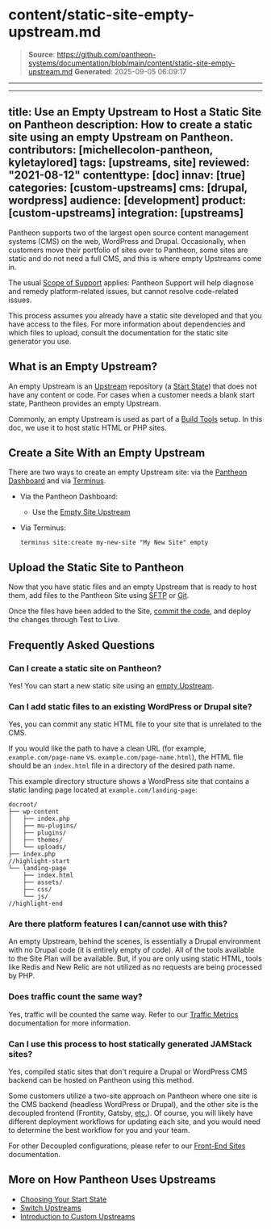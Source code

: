 # content/static-site-empty-upstream.md

> **Source**: https://github.com/pantheon-systems/documentation/blob/main/content/static-site-empty-upstream.md
> **Generated**: 2025-09-05 06:09:17

---

---
title: Use an Empty Upstream to Host a Static Site on Pantheon
description: How to create a static site using an empty Upstream on Pantheon.
contributors: [michellecolon-pantheon, kyletaylored]
tags: [upstreams, site]
reviewed: "2021-08-12"
contenttype: [doc]
innav: [true]
categories: [custom-upstreams]
cms: [drupal, wordpress]
audience: [development]
product: [custom-upstreams]
integration: [upstreams]
---


Pantheon supports two of the largest open source content management systems (CMS) on the web, WordPress and Drupal. Occasionally, when customers move their portfolio of sites over to Pantheon, some sites are static and do not need a full CMS, and this is where empty Upstreams come in.

The usual [Scope of Support](/guides/support/) applies: Pantheon Support will help diagnose and remedy platform-related issues, but cannot resolve code-related issues.

This process assumes you already have a static site developed and that you have access to the files. For more information about dependencies and which files to upload, consult the documentation for the static site generator you use.

## What is an Empty Upstream?

An empty Upstream is an [Upstream](/guides/custom-upstream) repository (a [Start State](/start-state)) that does not have any content or code. For cases when a customer needs a blank start state, Pantheon provides an empty Upstream.

Commonly, an empty Upstream is used as part of a [Build Tools](/guides/build-tools) setup. In this doc, we use it to host static HTML or PHP sites.

## Create a Site With an Empty Upstream

<Youtube src="PTVqXxwOJ4Q" title="Pantheon Static Site and Empty Upstreams" />

There are two ways to create an empty Upstream site: via the [Pantheon Dashboard](/guides/legacy-dashboard/create-sites) and via [Terminus](/terminus).

- Via the Pantheon Dashboard:

  - Use the [Empty Site Upstream](https://dashboard.pantheon.io/sites/create?upstream_id=4c7176de-e079-eed1-154d-44d5a9945b65)

- Via Terminus:

  ```bash{promptUser: user}
  terminus site:create my-new-site "My New Site" empty
  ```

## Upload the Static Site to Pantheon

Now that you have static files and an empty Upstream that is ready to host them, add files to the Pantheon Site using [SFTP](/guides/sftp) or [Git](/guides/git/git-config).

Once the files have been added to the Site, [commit the code](/guides/sftp/sftp-development), and deploy the changes through Test to Live.

## Frequently Asked Questions

### Can I create a static site on Pantheon?

Yes! You can start a new static site using an [empty Upstream](https://dashboard.pantheon.io/sites/create?upstream_id=4c7176de-e079-eed1-154d-44d5a9945b65).

### Can I add static files to an existing WordPress or Drupal site?

Yes, you can commit any static HTML file to your site that is unrelated to the CMS.

If you would like the path to have a clean URL (for example, `example.com/page-name` vs. `example.com/page-name.html`), the HTML file should be an `index.html` file in a directory of the desired path name.

This example directory structure shows a WordPress site that contains a static landing page located at `example.com/landing-page`:

```bash:title=docroot/
docroot/
├── wp-content
│   ├── index.php
│   ├── mu-plugins/
│   ├── plugins/
│   ├── themes/
│   └── uploads/
├── index.php
//highlight-start
└── landing-page
    ├── index.html
    ├── assets/
    ├── css/
    └── js/
//highlight-end
```

### Are there platform features I can/cannot use with this?

An empty Upstream, behind the scenes, is essentially a Drupal environment with no Drupal code (it is entirely empty of code). All of the tools available to the Site Plan will be available. But, if you are only using static HTML, tools like Redis and New Relic are not utilized as no requests are being processed by PHP.

### Does traffic count the same way?

Yes, traffic will be counted the same way. Refer to our [Traffic Metrics](/guides/account-mgmt/traffic) documentation for more information.

### Can I use this process to host statically generated JAMStack sites?

Yes, compiled static sites that don't require a Drupal or WordPress CMS backend can be hosted on Pantheon using this method.

Some customers utilize a two-site approach on Pantheon where one site is the CMS backend (headless WordPress or Drupal), and the other site is the decoupled frontend (Frontity, Gatsby, [etc.](https://jamstack.org/generators/)). Of course, you will likely have different deployment workflows for updating each site, and you would need to determine the best workflow for you and your team.

For other Decoupled configurations, please refer to our [Front-End Sites](/guides/decoupled/overview) documentation.

## More on How Pantheon Uses Upstreams

- [Choosing Your Start State](/start-state)
- [Switch Upstreams](/terminus/examples#switch-upstreams)
- [Introduction to Custom Upstreams](/guides/custom-upstream)
